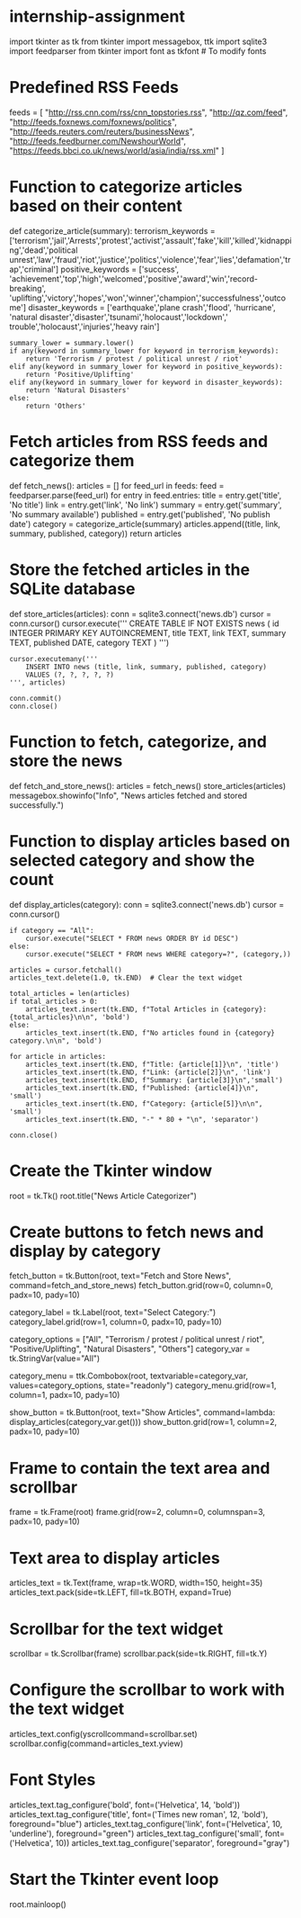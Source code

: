 # internship-assignment

import tkinter as tk
from tkinter import messagebox, ttk
import sqlite3
import feedparser
from tkinter import font as tkfont  # To modify fonts

# Predefined RSS Feeds
feeds = [
    "http://rss.cnn.com/rss/cnn_topstories.rss",
    "http://qz.com/feed",
    "http://feeds.foxnews.com/foxnews/politics",
    "http://feeds.reuters.com/reuters/businessNews",
    "http://feeds.feedburner.com/NewshourWorld",
    "https://feeds.bbci.co.uk/news/world/asia/india/rss.xml"
]

# Function to categorize articles based on their content
def categorize_article(summary):
    terrorism_keywords = ['terrorism','jail','Arrests','protest','activist','assault','fake','kill','killed','kidnapping','dead','political unrest','law','fraud','riot','justice','politics','violence','fear','lies','defamation','trap','criminal']
    positive_keywords = ['success', 'achievement','top','high','welcomed','positive','award','win','record-breaking', 'uplifting','victory','hopes','won','winner','champion','successfulness','outcome']
    disaster_keywords = ['earthquake','plane crash','flood', 'hurricane', 'natural disaster','disaster','tsunami','holocaust','lockdown',' trouble','holocaust','injuries','heavy rain']
    

    summary_lower = summary.lower()
    if any(keyword in summary_lower for keyword in terrorism_keywords):
        return 'Terrorism / protest / political unrest / riot'
    elif any(keyword in summary_lower for keyword in positive_keywords):
        return 'Positive/Uplifting'
    elif any(keyword in summary_lower for keyword in disaster_keywords):
        return 'Natural Disasters'
    else:
        return 'Others'

# Fetch articles from RSS feeds and categorize them
def fetch_news():
    articles = []
    for feed_url in feeds:
        feed = feedparser.parse(feed_url)
        for entry in feed.entries:
            title = entry.get('title', 'No title')
            link = entry.get('link', 'No link')
            summary = entry.get('summary', 'No summary available')
            published = entry.get('published', 'No publish date')
            category = categorize_article(summary)
            articles.append((title, link, summary, published, category))
    return articles

# Store the fetched articles in the SQLite database
def store_articles(articles):
    conn = sqlite3.connect('news.db')
    cursor = conn.cursor()
    cursor.execute('''
        CREATE TABLE IF NOT EXISTS news (
            id INTEGER PRIMARY KEY AUTOINCREMENT,
            title TEXT,
            link TEXT,
            summary TEXT,
            published DATE,
            category TEXT
        )
    ''')

    cursor.executemany('''
        INSERT INTO news (title, link, summary, published, category) 
        VALUES (?, ?, ?, ?, ?)
    ''', articles)
    
    conn.commit()
    conn.close()

# Function to fetch, categorize, and store the news
def fetch_and_store_news():
    articles = fetch_news()
    store_articles(articles)
    messagebox.showinfo("Info", "News articles fetched and stored successfully.")

# Function to display articles based on selected category and show the count
def display_articles(category):
    conn = sqlite3.connect('news.db')
    cursor = conn.cursor()
    
    if category == "All":
        cursor.execute("SELECT * FROM news ORDER BY id DESC")
    else:
        cursor.execute("SELECT * FROM news WHERE category=?", (category,))
    
    articles = cursor.fetchall()
    articles_text.delete(1.0, tk.END)  # Clear the text widget
    
    total_articles = len(articles)
    if total_articles > 0:
        articles_text.insert(tk.END, f"Total Articles in {category}: {total_articles}\n\n", 'bold')
    else:
        articles_text.insert(tk.END, f"No articles found in {category} category.\n\n", 'bold')
    
    for article in articles:
        articles_text.insert(tk.END, f"Title: {article[1]}\n", 'title')
        articles_text.insert(tk.END, f"Link: {article[2]}\n", 'link')
        articles_text.insert(tk.END, f"Summary: {article[3]}\n",'small')
        articles_text.insert(tk.END, f"Published: {article[4]}\n", 'small')
        articles_text.insert(tk.END, f"Category: {article[5]}\n\n", 'small')
        articles_text.insert(tk.END, "-" * 80 + "\n", 'separator')
    
    conn.close()

# Create the Tkinter window
root = tk.Tk()
root.title("News Article Categorizer")

# Create buttons to fetch news and display by category
fetch_button = tk.Button(root, text="Fetch and Store News", command=fetch_and_store_news)
fetch_button.grid(row=0, column=0, padx=10, pady=10)

category_label = tk.Label(root, text="Select Category:")
category_label.grid(row=1, column=0, padx=10, pady=10)

category_options = ["All", "Terrorism / protest / political unrest / riot", "Positive/Uplifting", "Natural Disasters", "Others"]
category_var = tk.StringVar(value="All")

category_menu = ttk.Combobox(root, textvariable=category_var, values=category_options, state="readonly")
category_menu.grid(row=1, column=1, padx=10, pady=10)

show_button = tk.Button(root, text="Show Articles", command=lambda: display_articles(category_var.get()))
show_button.grid(row=1, column=2, padx=10, pady=10)

# Frame to contain the text area and scrollbar
frame = tk.Frame(root)
frame.grid(row=2, column=0, columnspan=3, padx=10, pady=10)

# Text area to display articles
articles_text = tk.Text(frame, wrap=tk.WORD, width=150, height=35)
articles_text.pack(side=tk.LEFT, fill=tk.BOTH, expand=True)

# Scrollbar for the text widget
scrollbar = tk.Scrollbar(frame)
scrollbar.pack(side=tk.RIGHT, fill=tk.Y)

# Configure the scrollbar to work with the text widget
articles_text.config(yscrollcommand=scrollbar.set)
scrollbar.config(command=articles_text.yview)

# Font Styles
articles_text.tag_configure('bold', font=('Helvetica', 14, 'bold'))
articles_text.tag_configure('title', font=('Times new roman', 12, 'bold'), foreground="blue")
articles_text.tag_configure('link', font=('Helvetica', 10, 'underline'), foreground="green")
articles_text.tag_configure('small', font=('Helvetica', 10))
articles_text.tag_configure('separator', foreground="gray")

# Start the Tkinter event loop
root.mainloop()
